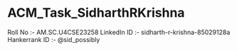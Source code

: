# ACM_Task_SidharthRKrishna
Roll No :- AM.SC.U4CSE23258
LinkedIn ID :- sidharth-r-krishna-85029128a
Hankerrank ID :- @sid_possibly

